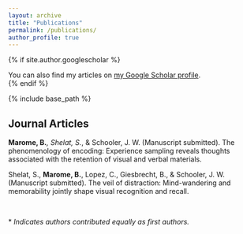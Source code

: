 ```yaml
---
layout: archive
title: "Publications"
permalink: /publications/
author_profile: true
---
```


{% if site.author.googlescholar %}
  <div class="wordwrap">You can also find my articles on <a href="{{site.author.googlescholar}}">my Google Scholar profile</a>.</div>
{% endif %}

{% include base_path %}

## Journal Articles

**Marome, B.***, Shelat, S.*, & Schooler, J. W. (Manuscript submitted). The phenomenology of encoding: Experience sampling reveals thoughts associated with the retention of visual and verbal materials.

Shelat, S., **Marome, B.**, Lopez, C., Giesbrecht, B., & Schooler, J. W. (Manuscript submitted). The veil of distraction: Mind-wandering and memorability jointly shape visual recognition and recall.

<br>

\* *Indicates authors contributed equally as first authors.*



